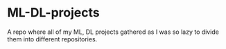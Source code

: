 # ML-DL-projects
 A repo where all of my ML, DL projects gathered as I was so lazy to divide them into different repositories.

